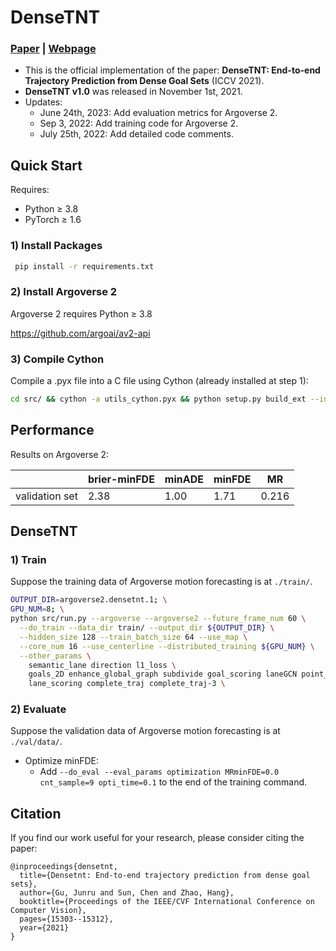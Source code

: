 # DenseTNT
### [Paper](https://arxiv.org/abs/2108.09640) | [Webpage](https://tsinghua-mars-lab.github.io/DenseTNT/)
- This is the official implementation of the paper: **DenseTNT: End-to-end Trajectory Prediction from Dense Goal Sets** (ICCV 2021).
- **DenseTNT v1.0** was released in November 1st, 2021.
- Updates: 
  - June 24th, 2023: Add evaluation metrics for Argoverse 2.
  - Sep 3, 2022: Add training code for Argoverse 2.
  - July 25th, 2022: Add detailed code comments.

## Quick Start

Requires:

* Python ≥ 3.8
* PyTorch ≥ 1.6

### 1) Install Packages

``` bash
 pip install -r requirements.txt
```

### 2) Install Argoverse 2
Argoverse 2 requires Python ≥ 3.8

https://github.com/argoai/av2-api

### 3) Compile Cython
Compile a .pyx file into a C file using Cython (already installed at step 1):


``` bash
cd src/ && cython -a utils_cython.pyx && python setup.py build_ext --inplace && cd ../
```

 ## Performance

Results on Argoverse 2:

<table class="tg">
<thead>
  <tr>
    <th class="tg-baqh"></th>
    <th class="tg-baqh">brier-minFDE</th>
    <th class="tg-baqh">minADE</th>
    <th class="tg-baqh">minFDE</th>
    <th class="tg-baqh">MR</th>
  </tr>
</thead>
<tbody>
  <tr>
    <td class="tg-baqh">validation set</td>
    <td class="tg-baqh">2.38</td>
    <td class="tg-baqh">1.00</td>
    <td class="tg-baqh">1.71</td>
    <td class="tg-baqh">0.216</td>
  </tr>
</tbody>
</table>


## DenseTNT

### 1) Train
Suppose the training data of Argoverse motion forecasting is at ```./train/```.
```bash
OUTPUT_DIR=argoverse2.densetnt.1; \
GPU_NUM=8; \
python src/run.py --argoverse --argoverse2 --future_frame_num 60 \
  --do_train --data_dir train/ --output_dir ${OUTPUT_DIR} \
  --hidden_size 128 --train_batch_size 64 --use_map \
  --core_num 16 --use_centerline --distributed_training ${GPU_NUM} \
  --other_params \
    semantic_lane direction l1_loss \
    goals_2D enhance_global_graph subdivide goal_scoring laneGCN point_sub_graph \
    lane_scoring complete_traj complete_traj-3 \
```

### 2) Evaluate
Suppose the validation data of Argoverse motion forecasting is at ```./val/data/```.

* Optimize minFDE: 
  - Add ```--do_eval --eval_params optimization MRminFDE=0.0 cnt_sample=9 opti_time=0.1``` to the end of the training command.


## Citation
If you find our work useful for your research, please consider citing the paper:
```
@inproceedings{densetnt,
  title={Densetnt: End-to-end trajectory prediction from dense goal sets},
  author={Gu, Junru and Sun, Chen and Zhao, Hang},
  booktitle={Proceedings of the IEEE/CVF International Conference on Computer Vision},
  pages={15303--15312},
  year={2021}
}
```